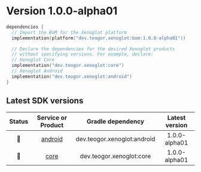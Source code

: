 [//]: # (This file was automatically generated - do not edit)

# Version 1.0.0-alpha01

```kt
dependencies {
  // Import the BoM for the Xenoglot platform
  implementation(platform("dev.teogor.xenoglot:bom:1.0.0-alpha01"))

  // Declare the dependencies for the desired Xenoglot products
  // without specifying versions. For example, declare:
  // Xenoglot Core
  implementation("dev.teogor.xenoglot:core")
  // Xenoglot Android
  implementation("dev.teogor.xenoglot:android")
}
```

## Latest SDK versions

| Status |          Service or Product           |      Gradle dependency      | Latest version |
|:------:|:-------------------------------------:|:---------------------------:|:--------------:|
|   🧪   | [android](../../../reference/android) | dev.teogor.xenoglot:android | 1.0.0-alpha01  |
|   🧪   |    [core](../../../reference/core)    |  dev.teogor.xenoglot:core   | 1.0.0-alpha01  |
